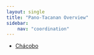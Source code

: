 ```yaml
---
layout: single
title: "Pano-Tacanan Overview"
sidebar:
    nav: "coordination"
---
```


- [Chácobo](/coordination/cfiles/chacobo.pdf)